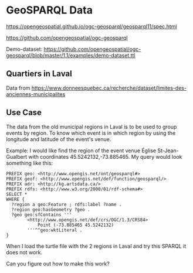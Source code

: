 # GeoSPARQL Data
https://opengeospatial.github.io/ogc-geosparql/geosparql11/spec.html

https://github.com/opengeospatial/ogc-geosparql

Demo-dataset:
https://github.com/opengeospatial/ogc-geosparql/blob/master/1.1/examples/demo-dataset.ttl


## Quartiers in Laval 
Data from https://www.donneesquebec.ca/recherche/dataset/limites-des-anciennes-municipalites


## Use Case
The data from the old municipal regions in Laval is to be used to group events by region.  To know which event is in which region by using the longitude and latitude of the event's venue.

Example: I would like find the region of the event venue Église St-Jean-Gualbert with coordinates 45.5242132,-73.885465.  My query would look something like this:

```
PREFIX geo: <http://www.opengis.net/ont/geosparql#>
PREFIX geof: <http://www.opengis.net/def/function/geosparql/>
PREFIX adr: <http://kg.artsdata.ca/>
PREFIX rdfs: <http://www.w3.org/2000/01/rdf-schema#>
SELECT *
WHERE {
  ?region a geo:Feature ; rdfs:label ?name .
  ?region geo:hasGeometry ?geo .
  ?geo geo:sfContains '''
        <http://www.opengis.net/def/crs/OGC/1.3/CRS84>
            Point (-73.885465 45.5242132) 
        '''^^geo:wktLiteral .
}
```

When I load the turtle file with the 2 regions in Laval and try this SPARQL it does not work.

Can you figure out how to make this work?
